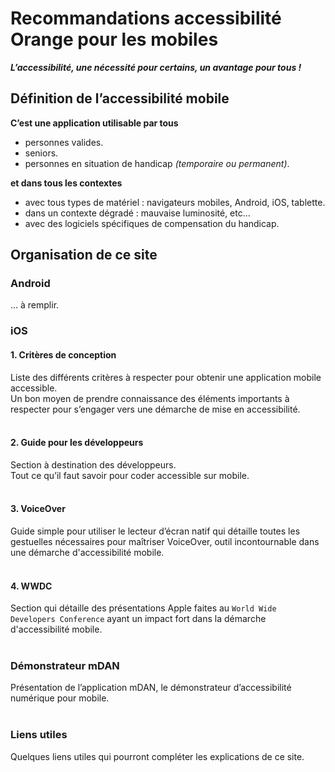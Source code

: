 # Recommandations accessibilité Orange pour les mobiles

<script>$(document).ready(function () {
    setBreadcrumb([{"label":"Présentation"}]);
});</script>

***L’accessibilité, une nécessité pour certains, un avantage pour tous&nbsp;!***

## Définition de l’accessibilité mobile
**C’est une application utilisable par tous**

- personnes valides.
- seniors.
- personnes en situation de handicap *(temporaire ou permanent)*.

**et dans tous les contextes**

- avec tous types de matériel&nbsp;: navigateurs mobiles, Android, iOS, tablette.
- dans un contexte dégradé&nbsp;: mauvaise luminosité, etc...
- avec des logiciels spécifiques de compensation du handicap.

## Organisation de ce site
### Android
... à remplir.

### iOS
#### 1. Critères de conception
Liste des différents critères à respecter pour obtenir une application mobile accessible.
</br>Un bon moyen de prendre connaissance des éléments importants à respecter pour s’engager vers une démarche de mise en accessibilité. 
</br></br>
#### 2. Guide pour les développeurs
Section à destination des développeurs.
</br>Tout ce qu’il faut savoir pour coder accessible sur mobile.
</br></br>
#### 3. VoiceOver
Guide simple pour utiliser le lecteur d’écran natif qui détaille toutes les gestuelles nécessaires pour maîtriser VoiceOver, outil incontournable dans une démarche d'accessibilité mobile.
</br></br>
#### 4. WWDC
Section qui détaille des présentations Apple faites au `World Wide Developers Conference` ayant un impact fort dans la démarche d'accessibilité mobile.
</br></br>
### Démonstrateur mDAN
Présentation de l’application mDAN, le démonstrateur d’accessibilité numérique pour mobile.
</br></br>
### Liens utiles
Quelques liens utiles qui pourront compléter les explications de ce site.

<!--  This file is part of a11y-guidelines | Our vision of mobile & web accessibility guidelines and best practices, with valid/invalid examples.
 Copyright (C) 2016  Orange SA
 See the Creative Commons Legal Code Attribution-ShareAlike 3.0 Unported License for more details (LICENSE file). -->